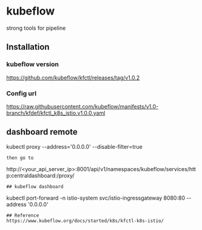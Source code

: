 # kubeflow
strong tools for pipeline
## Installation
### kubeflow version
https://github.com/kubeflow/kfctl/releases/tag/v1.0.2

### Config url
https://raw.githubusercontent.com/kubeflow/manifests/v1.0-branch/kfdef/kfctl_k8s_istio.v1.0.0.yaml

## dashboard remote
kubectl proxy --address='0.0.0.0' --disable-filter=true
```
then go to
```
http://<your_api_server_ip>:8001/api/v1/namespaces/kubeflow/services/http:centraldashboard:/proxy/
```
## kubeflow dashboard
```
kubectl port-forward -n istio-system svc/istio-ingressgateway 8080:80 --address '0.0.0.0'
```
## Reference
https://www.kubeflow.org/docs/started/k8s/kfctl-k8s-istio/
